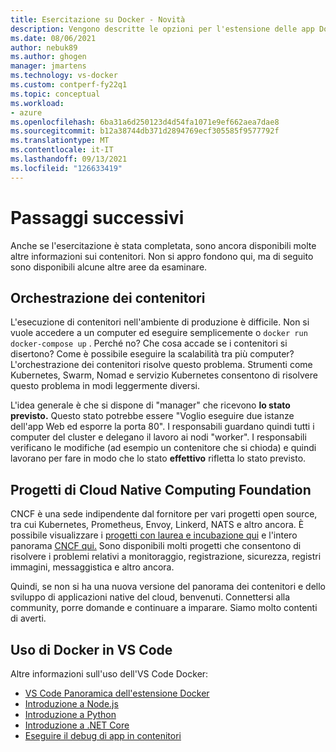 ```yaml
---
title: Esercitazione su Docker - Novità
description: Vengono descritte le opzioni per l'estensione delle app Docker con l'orchestrazione, usando i progetti Cloud Native Computing Foundation.
ms.date: 08/06/2021
author: nebuk89
ms.author: ghogen
manager: jmartens
ms.technology: vs-docker
ms.custom: contperf-fy22q1
ms.topic: conceptual
ms.workload:
- azure
ms.openlocfilehash: 6ba31a6d250123d4d54fa1071e9ef662aea7dae8
ms.sourcegitcommit: b12a38744db371d2894769ecf305585f9577792f
ms.translationtype: MT
ms.contentlocale: it-IT
ms.lasthandoff: 09/13/2021
ms.locfileid: "126633419"
---
```

# <a name="whats-next"></a>Passaggi successivi

Anche se l'esercitazione è stata completata, sono ancora disponibili molte altre informazioni sui contenitori.
Non si appro fondono qui, ma di seguito sono disponibili alcune altre aree da esaminare.

## <a name="container-orchestration"></a>Orchestrazione dei contenitori

L'esecuzione di contenitori nell'ambiente di produzione è difficile. Non si vuole accedere a un computer ed eseguire semplicemente o `docker run` `docker-compose up` . Perché no? Che cosa accade se i contenitori si disertono? Come è possibile eseguire la scalabilità tra più computer? L'orchestrazione dei contenitori risolve questo problema. Strumenti come Kubernetes, Swarm, Nomad e servizio Kubernetes consentono di risolvere questo problema in modi leggermente diversi.

L'idea generale è che si dispone di "manager" che ricevono **lo stato previsto.** Questo stato potrebbe essere "Voglio eseguire due istanze dell'app Web ed esporre la porta 80". I responsabili guardano quindi tutti i computer del cluster e delegano il lavoro ai nodi "worker". I responsabili verificano le modifiche (ad esempio un contenitore che si chioda) e quindi lavorano per fare in modo che lo stato **effettivo** rifletta lo stato previsto.

## <a name="cloud-native-computing-foundation-projects"></a>Progetti di Cloud Native Computing Foundation

CNCF è una sede indipendente dal fornitore per vari progetti open source, tra cui Kubernetes, Prometheus, Envoy, Linkerd, NATS e altro ancora. È possibile visualizzare i [progetti con laurea e incubazione qui](https://www.cncf.io/projects/) e l'intero panorama [CNCF qui.](https://landscape.cncf.io/) Sono disponibili molti progetti che consentono di risolvere i problemi relativi a monitoraggio, registrazione, sicurezza, registri immagini, messaggistica e altro ancora.

Quindi, se non si ha una nuova versione del panorama dei contenitori e dello sviluppo di applicazioni native del cloud, benvenuti. Connettersi alla community, porre domande e continuare a imparare. Siamo molto contenti di averti.

## <a name="working-with-docker-in-vs-code"></a>Uso di Docker in VS Code

Altre informazioni sull'uso dell'VS Code Docker:

- [VS Code Panoramica dell'estensione Docker](https://code.visualstudio.com/docs/containers/overview)
- [Introduzione a Node.js](https://code.visualstudio.com/docs/containers/quickstart-node)
- [Introduzione a Python](https://code.visualstudio.com/docs/containers/quickstart-python)
- [Introduzione a .NET Core](https://code.visualstudio.com/docs/containers/quickstart-aspnet-core)
- [Eseguire il debug di app in contenitori](https://code.visualstudio.com/docs/containers/debug-common)
